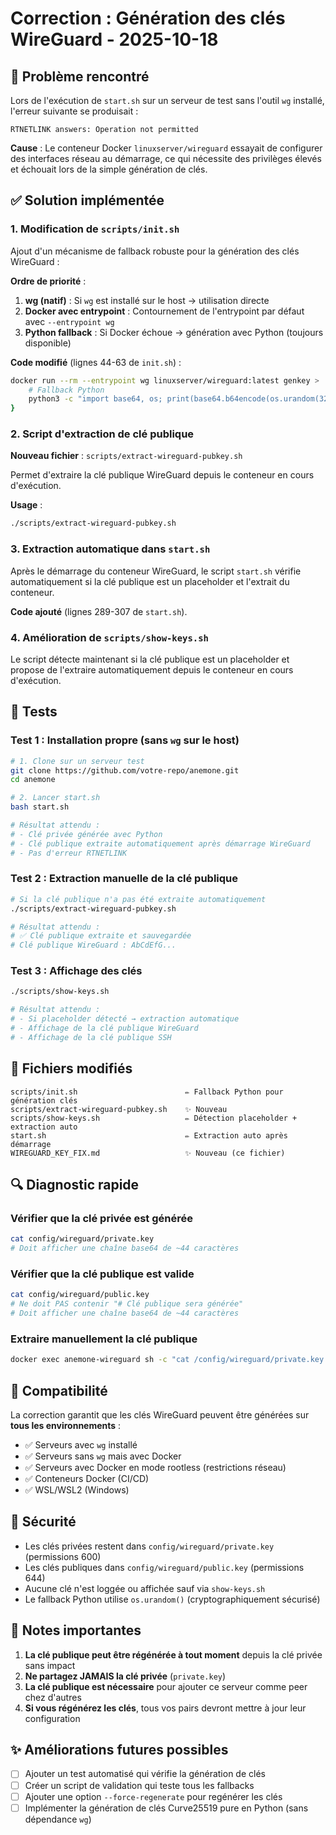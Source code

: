# Correction : Génération des clés WireGuard - 2025-10-18

## 🐛 Problème rencontré

Lors de l'exécution de `start.sh` sur un serveur de test sans l'outil `wg` installé, l'erreur suivante se produisait :

```
RTNETLINK answers: Operation not permitted
```

**Cause** : Le conteneur Docker `linuxserver/wireguard` essayait de configurer des interfaces réseau au démarrage, ce qui nécessite des privilèges élevés et échouait lors de la simple génération de clés.

## ✅ Solution implémentée

### 1. Modification de `scripts/init.sh`

Ajout d'un mécanisme de fallback robuste pour la génération des clés WireGuard :

**Ordre de priorité** :
1. **wg (natif)** : Si `wg` est installé sur le host → utilisation directe
2. **Docker avec entrypoint** : Contournement de l'entrypoint par défaut avec `--entrypoint wg`
3. **Python fallback** : Si Docker échoue → génération avec Python (toujours disponible)

**Code modifié** (lignes 44-63 de `init.sh`) :
```bash
docker run --rm --entrypoint wg linuxserver/wireguard:latest genkey > ... || {
    # Fallback Python
    python3 -c "import base64, os; print(base64.b64encode(os.urandom(32)).decode())" > ...
}
```

### 2. Script d'extraction de clé publique

**Nouveau fichier** : `scripts/extract-wireguard-pubkey.sh`

Permet d'extraire la clé publique WireGuard depuis le conteneur en cours d'exécution.

**Usage** :
```bash
./scripts/extract-wireguard-pubkey.sh
```

### 3. Extraction automatique dans `start.sh`

Après le démarrage du conteneur WireGuard, le script `start.sh` vérifie automatiquement si la clé publique est un placeholder et l'extrait du conteneur.

**Code ajouté** (lignes 289-307 de `start.sh`).

### 4. Amélioration de `scripts/show-keys.sh`

Le script détecte maintenant si la clé publique est un placeholder et propose de l'extraire automatiquement depuis le conteneur en cours d'exécution.

## 🧪 Tests

### Test 1 : Installation propre (sans `wg` sur le host)

```bash
# 1. Clone sur un serveur test
git clone https://github.com/votre-repo/anemone.git
cd anemone

# 2. Lancer start.sh
bash start.sh

# Résultat attendu :
# - Clé privée générée avec Python
# - Clé publique extraite automatiquement après démarrage WireGuard
# - Pas d'erreur RTNETLINK
```

### Test 2 : Extraction manuelle de la clé publique

```bash
# Si la clé publique n'a pas été extraite automatiquement
./scripts/extract-wireguard-pubkey.sh

# Résultat attendu :
# ✅ Clé publique extraite et sauvegardée
# Clé publique WireGuard : AbCdEfG...
```

### Test 3 : Affichage des clés

```bash
./scripts/show-keys.sh

# Résultat attendu :
# - Si placeholder détecté → extraction automatique
# - Affichage de la clé publique WireGuard
# - Affichage de la clé publique SSH
```

## 📁 Fichiers modifiés

```
scripts/init.sh                        ✏️ Fallback Python pour génération clés
scripts/extract-wireguard-pubkey.sh    ✨ Nouveau
scripts/show-keys.sh                   ✏️ Détection placeholder + extraction auto
start.sh                               ✏️ Extraction auto après démarrage
WIREGUARD_KEY_FIX.md                   ✨ Nouveau (ce fichier)
```

## 🔍 Diagnostic rapide

### Vérifier que la clé privée est générée

```bash
cat config/wireguard/private.key
# Doit afficher une chaîne base64 de ~44 caractères
```

### Vérifier que la clé publique est valide

```bash
cat config/wireguard/public.key
# Ne doit PAS contenir "# Clé publique sera générée"
# Doit afficher une chaîne base64 de ~44 caractères
```

### Extraire manuellement la clé publique

```bash
docker exec anemone-wireguard sh -c "cat /config/wireguard/private.key | wg pubkey"
```

## 🎯 Compatibilité

La correction garantit que les clés WireGuard peuvent être générées sur **tous les environnements** :

- ✅ Serveurs avec `wg` installé
- ✅ Serveurs sans `wg` mais avec Docker
- ✅ Serveurs avec Docker en mode rootless (restrictions réseau)
- ✅ Conteneurs Docker (CI/CD)
- ✅ WSL/WSL2 (Windows)

## 🔐 Sécurité

- Les clés privées restent dans `config/wireguard/private.key` (permissions 600)
- Les clés publiques dans `config/wireguard/public.key` (permissions 644)
- Aucune clé n'est loggée ou affichée sauf via `show-keys.sh`
- Le fallback Python utilise `os.urandom()` (cryptographiquement sécurisé)

## 📝 Notes importantes

1. **La clé publique peut être régénérée à tout moment** depuis la clé privée sans impact
2. **Ne partagez JAMAIS la clé privée** (`private.key`)
3. **La clé publique est nécessaire** pour ajouter ce serveur comme peer chez d'autres
4. **Si vous régénérez les clés**, tous vos pairs devront mettre à jour leur configuration

## ✨ Améliorations futures possibles

- [ ] Ajouter un test automatisé qui vérifie la génération de clés
- [ ] Créer un script de validation qui teste tous les fallbacks
- [ ] Ajouter une option `--force-regenerate` pour regénérer les clés
- [ ] Implémenter la génération de clés Curve25519 pure en Python (sans dépendance `wg`)
